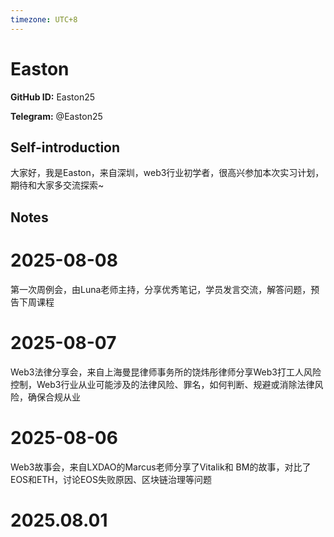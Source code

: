 ```yaml
---
timezone: UTC+8
---
```


# Easton

**GitHub ID:** Easton25

**Telegram:** @Easton25

## Self-introduction

大家好，我是Easton，来自深圳，web3行业初学者，很高兴参加本次实习计划，期待和大家多交流探索~

## Notes

<!-- Content_START -->
# 2025-08-08

第一次周例会，由Luna老师主持，分享优秀笔记，学员发言交流，解答问题，预告下周课程

# 2025-08-07

Web3法律分享会，来自上海曼昆律师事务所的饶炜彤律师分享Web3打工人风险控制，Web3行业从业可能涉及的法律风险、罪名，如何判断、规避或消除法律风险，确保合规从业

# 2025-08-06

Web3故事会，来自LXDAO的Marcus老师分享了Vitalik和 BM的故事，对比了EOS和ETH，讨论EOS失败原因、区块链治理等问题


# 2025.08.01


<!-- Content_END -->

